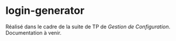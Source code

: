 # login-generator

Réalisé dans le cadre de la suite de TP de *Gestion de Configuration*.
Documentation à venir.
